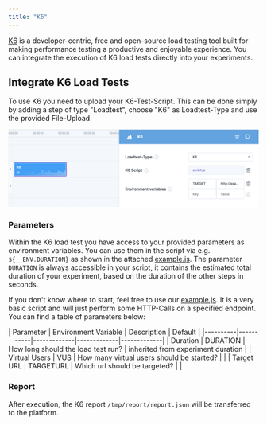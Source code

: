 ```yaml
---
title: "K6"
---
```

[K6](https://k6.io/) is a developer-centric, free and open-source load testing tool built for making performance testing a productive and enjoyable experience.
You can integrate the execution of K6 load tests directly into your experiments.

## Integrate K6 Load Tests

To use K6 you need to upload your K6-Test-Script. This can be done simply by adding a step of type "Loadtest", choose "K6" as Loadtest-Type and use the
provided File-Upload.

![Experiment with K6 Load Test](attachments/k6/experiment-k6.png)

### Parameters

Within the K6 load test you have access to your provided parameters as environment variables. You can use them in the script via e.g. `${__ENV.DURATION}` as
shown in the attached [example.js](attachments/k6/example.js). The parameter `DURATION` is always accessible in your script, it contains the estimated total
duration of your experiment, based on the duration of the other steps in seconds.

If you don't know where to start, feel free to use our [example.js](attachments/k6/example.js). It is a very basic script and will just perform some HTTP-Calls
on a specified endpoint. You can find a table of parameters below:

| Parameter   | Environment Variable   |      Description      | Default |
|----------|-------------|-------------|-------------|-------------|
| Duration | DURATION | How long should the load test run? | inherited from experiment duration |
| Virtual Users | VUS | How many virtual users should be started? | |
| Target URL | TARGETURL | Which url should be targeted? | |

### Report

After execution, the K6 report `/tmp/report/report.json` will be transferred to the platform.
